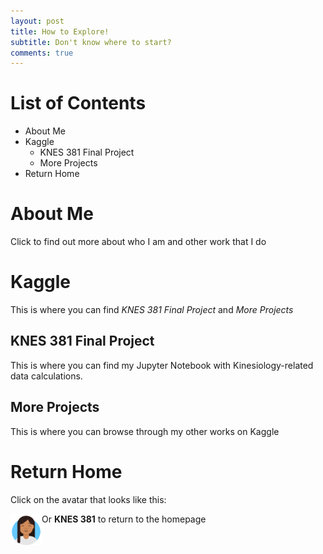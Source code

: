```yaml
---
layout: post
title: How to Explore!
subtitle: Don't know where to start?
comments: true
---
```

# List of Contents
- About Me
- Kaggle
  - KNES 381 Final Project
  - More Projects
- Return Home

# About Me
Click to find out more about who I am and other work that I do

# Kaggle
This is where you can find *KNES 381 Final Project* and *More Projects*

## KNES 381 Final Project
This is where you can find my Jupyter Notebook with Kinesiology-related data calculations.

## More Projects
This is where you can browse through my other works on Kaggle

# Return Home
Click on the avatar that looks like this: 

<a href="https://cjsapad.github.io/">
  <img src="/assets/img/avataaars.png" style="height: 50px; width: 50px;" align="left" >
</a>
  
Or  **KNES 381** to return to the homepage

